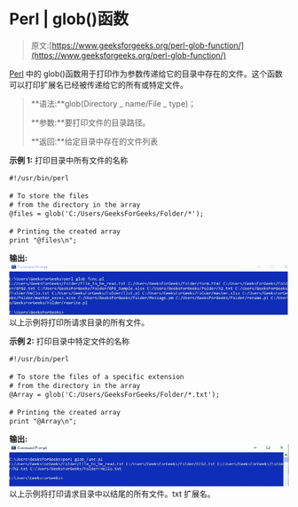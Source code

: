# Perl | glob()函数

> 原文:[https://www.geeksforgeeks.org/perl-glob-function/](https://www.geeksforgeeks.org/perl-glob-function/)

[Perl](https://www.geeksforgeeks.org/introduction-to-perl/) 中的 glob()函数用于打印作为参数传递给它的目录中存在的文件。这个函数可以打印扩展名已经被传递给它的所有或特定文件。

> **语法:**glob(Directory _ name/File _ type)；
> 
> **参数:**要打印文件的目录路径。
> 
> **返回:**给定目录中存在的文件列表

**示例 1:** 打印目录中所有文件的名称

```
#!/usr/bin/perl

# To store the files
# from the directory in the array
@files = glob('C:/Users/GeeksForGeeks/Folder/*');

# Printing the created array
print "@files\n";
```

**输出:**
![](img/7889a7830e1b1c25e8a5c8730ec8ac6e.png)
以上示例将打印所请求目录的所有文件。

**示例 2:** 打印目录中特定文件的名称

```
#!/usr/bin/perl

# To store the files of a specific extension
# from the directory in the array
@Array = glob('C:/Users/GeeksForGeeks/Folder/*.txt');

# Printing the created array
print "@Array\n";
```

**输出:**
![](img/a769e9f3403c3ee12fe0865fe7c9dd09.png)
以上示例将打印请求目录中以结尾的所有文件。txt 扩展名。
